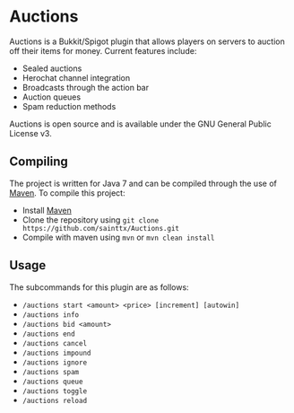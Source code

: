 # Auctions
Auctions is a Bukkit/Spigot plugin that allows players on servers to auction off their items for money. Current features include:

* Sealed auctions
* Herochat channel integration
* Broadcasts through the action bar
* Auction queues
* Spam reduction methods

Auctions is open source and is available under the GNU General Public License v3.

Compiling
--------
The project is written for Java 7 and can be compiled through the use of [Maven](http://maven.apache.org). To compile this project:

* Install [Maven](http://maven.apache.org)
* Clone the repository using `git clone https://github.com/sainttx/Auctions.git`
* Compile with maven using `mvn` or `mvn clean install`



Usage
--------
The subcommands for this plugin are as follows:

* `/auctions start <amount> <price> [increment] [autowin]`
* `/auctions info`
* `/auctions bid <amount>`
* `/auctions end`
* `/auctions cancel`
* `/auctions impound`
* `/auctions ignore`
* `/auctions spam`
* `/auctions queue`
* `/auctions toggle`
* `/auctions reload`
